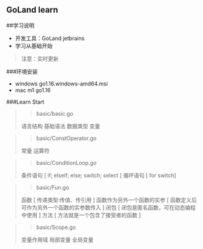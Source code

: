 ## GoLand learn

##学习说明

* 开发工具：GoLand jetbrains
* 学习从基础开始

>注意：实时更新

###环境安装

* windows go1.16.windows-amd64.msi
* mac m1 go1.16

###Learn Start

>> basic/basic.go
>
> 语言结构
> 基础语法
> 数据类型
> 变量

>> basic/ConstOperator.go
> 
> 常量
> 运算符

>> basic/ConditionLoop.go
> 
> 条件语句 [ if; elseif; else; switch; select ]
> 循环语句 [ for switch]

>> basic/Fun.go
> 
> 函数 [ 传递类型:传值、传引用 ]
> 函数作为另外一个函数的实参 [ 函数定义后可作为另外一个函数的实参数传入 ]
> 闭包 [	闭包是匿名函数，可在动态编程中使用 ]
> 方法 [	方法就是一个包含了接受者的函数 ]

>> basic/Scope.go
> 
> 变量作用域
> 局部变量
> 全局变量
> 


